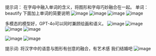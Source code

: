 提示词：
在字母中融入单词的含义，将图形和字母巧妙融合在一起。
单词：beautify
下面加上单词的简要说明
![image](https://github.com/user-attachments/assets/891fab29-7532-4d45-9834-975e0415d950)
![image](https://github.com/user-attachments/assets/cc615fab-7905-4ff5-a787-c4825c595c53)
![image](https://github.com/user-attachments/assets/b2dd10a7-ff2f-4a36-881c-263633410e6f)
![image](https://github.com/user-attachments/assets/217e97cf-1e73-4b70-be89-59800a19fef2)

多模态的模型好，GPT-4o可以同时兼顾绘画和语义。
![image](https://github.com/user-attachments/assets/e84574b7-918d-4447-aea2-06e3dd608d1a)
![image](https://github.com/user-attachments/assets/fd341b74-d6bb-4a13-80fe-580e7296f81f)
![image](https://github.com/user-attachments/assets/29dec1bb-ca30-4d98-a18e-cc9ee3a7cd1e)
![image](https://github.com/user-attachments/assets/a3416a6c-41a0-4728-b3d4-fb1c4da201df)






![image](https://github.com/user-attachments/assets/42c04cb5-8b39-45f2-972b-812d9d9dcd35)
![image](https://github.com/user-attachments/assets/177e9226-eb88-4bf7-b9cd-03ec025c766d)

提示词: 将汉字中的语意与图形有创意的融合，有艺术感
我们结婚吧
![image](https://github.com/user-attachments/assets/4af937a1-528c-4bd1-bd92-655b4bd29a16)



